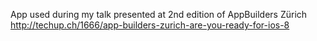 App used during my talk presented at 2nd edition of AppBuilders Zürich
http://techup.ch/1666/app-builders-zurich-are-you-ready-for-ios-8
